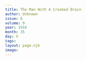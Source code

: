 ```yaml
---
title: The Man With A Crooked Brain
author: Unknown
issue: 6
volume: 9
year: 1916
month: 35
day: V
tags:
layout: page.njk
image:
---
```


